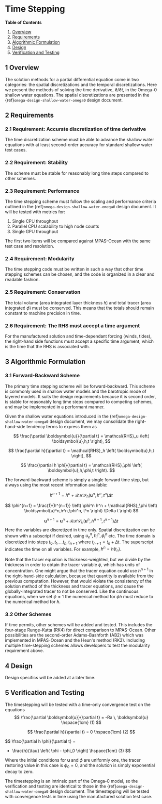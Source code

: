 <!--
© 2025. Triad National Security, LLC. All rights reserved.
This program was produced under U.S. Government contract 89233218CNA000001 for Los Alamos National Laboratory (LANL), which is operated by Triad National Security, LLC for the U.S. Department of Energy/National Nuclear Security Administration. All rights in the program are reserved by Triad National Security, LLC, and the U.S. Department of Energy/National Nuclear Security Administration. The Government is granted for itself and others acting on its behalf a nonexclusive, paid-up, irrevocable worldwide license in this material to reproduce, prepare. derivative works, distribute copies to the public, perform publicly and display publicly, and to permit others to do so.
-->

# Time Stepping

<!--- use table of contents if desired for longer documents  -->
**Table of Contents**
1. [Overview](#1-overview)
2. [Requirements](#2-requirements)
3. [Algorithmic Formulation](#3-algorithmic-formulation)
4. [Design](#4-design)
5. [Verification and Testing](#5-verification-and-testing)

## 1 Overview

The solution methods for a partial differential equation come in two categories: the spatial discretizations and the temporal discretizations. Here we present the methods of solving the time derivative, $\partial / \partial t$, in the Omega-0 shallow water equations. The spatial discretizations are presented in the {ref}`omega-design-shallow-water-omega0` design document.

## 2 Requirements

### 2.1 Requirement: Accurate discretization of time derivative

The time discretization scheme must be able to advance the shallow water equations with at least second-order accuracy for standard shallow water test cases.

### 2.2 Requirement: Stability

The scheme must be stable for reasonably long time steps compared to other schemes.

### 2.3 Requirement: Performance

The time stepping scheme must follow the scaling and performance criteria outlined in the {ref}`omega-design-shallow-water-omega0` design document. It will be tested with metrics for:

1. Single CPU throughput
1. Parallel CPU scalability to high node counts
1. Single GPU throughput

The first two items will be compared against MPAS-Ocean with the same test case and resolution.

### 2.4 Requirement: Modularity

The time stepping code must be written in such a way that other time stepping schemes can be chosen, and the code is organized in a clear and readable fashion.

### 2.5 Requirement: Conservation

The total volume (area integrated layer thickness $h$) and total tracer (area integrated $\phi$) must be conserved. This means that the totals should remain constant to machine precision in time.

### 2.6 Requirement: The RHS must accept a time argument

For the manufactured solution and time-dependant forcing (winds, tides), the right-hand side functions must accept a specific time argument, which is the time that the RHS is associated with.

## 3 Algorithmic Formulation

### 3.1 Forward-Backward Scheme

The primary time stepping scheme will be forward-backward. This scheme is commonly used in shallow water models and the barotropic mode of layered models. It suits the design requirements because it is second order, is stable for reasonably long time steps compared to competing schemes, and may be implemented in a performant manner.

Given the shallow water equations introduced in the {ref}`omega-design-shallow-water-omega0` design document, we may consolidate the right-hand-side tendency terms to express them as

$$
\frac{\partial \boldsymbol{u}}{\partial t} = \mathcal{RHS}_u \left( \boldsymbol{u},h,t \right),
$$

$$
\frac{\partial h}{\partial t} = \mathcal{RHS}_h \left( \boldsymbol{u},h,t \right),
$$

$$
\frac{\partial h \phi}{\partial t} = \mathcal{RHS}_\phi \left( \boldsymbol{u},h,\phi,t \right).
$$

The forward-backward scheme is simply a single forward time step, but always using the most recent information available:

$$
h^{n+1} = h^n + \mathcal{RHS}_h \left( \boldsymbol{u}^n,h^n,t^n \right) \Delta t
$$

$$
\phi^{n+1} = \frac{1}{h^{n+1}} \left( \phi^n h^n + \mathcal{RHS}_\phi \left( \boldsymbol{u}^n,h^n,\phi^n, t^n \right) \Delta t \right)
$$

$$
\boldsymbol{u}^{n+1} = \boldsymbol{u}^n + \mathcal{RHS}_u \left( \boldsymbol{u}^n,h^{n+1}, t^{n+1} \right) \Delta t
$$
Here the variables are discretized in time only. Spatial discretization can be shown with a subscript if desired, using $u^n_e, h^n_i, \phi^n_i$ etc.
The time domain is discretized into steps $t_0, t_1, ... t_n, t_{n+1}$ where $t_{n+1} = t_n+\Delta t$. The superscript indicates the time on all variables. For example, $h^n = h\left( t_n \right)$.


Note that the tracer equation is thickness-weighted, but we divide by the thickness in order to obtain the tracer variable $\phi$, which has units of concentration.
One might argue that the tracer equation could use $h^{n+1}$ in the right-hand-side calculation, because that quantity is available from the previous computation. However, that would violate the consistency of the solution method of the thickness and tracer equations, and cause the globally-integrated tracer to not be conserved. Like the continuous equations, when we set $\phi=1$ the numerical method for $\phi h$ must reduce to the numerical method for $h$.


### 3.2 Other Schemes

If time permits, other schemes will be added and tested. This includes the four-stage Runge-Kutta (RK4) for direct comparison to MPAS-Ocean. Other possibilities are the second-order Adams-Bashforth (AB2) which was implemented in MPAS-Ocean and the Heun's method (RK2). Including multiple time-stepping schemes allows developers to test the modularity requirement above.

## 4 Design

Design specifics will be added at a later time.

## 5 Verification and Testing

The timestepping will be tested with a time-only convergence test on the equations
$$
\frac{\partial \boldsymbol{u}}{\partial t} =
 -Ra \, \boldsymbol{u}
\hspace{1cm}   (1)
$$

$$
\frac{\partial h}{\partial t} = 0
\hspace{1cm}   (2)
$$

$$
\frac{\partial h \phi}{\partial t} =
- \frac{h}{\tau} \left( \phi - \phi_0 \right)
\hspace{1cm}   (3)
$$

Where the initial conditions for $\boldsymbol{u}$ and $\phi$ are uniformly one, the tracer restoring value in this case is $\phi_0=0$, and the solution is simply exponential decay to zero.

The timestepping is an intrinsic part of the Omega-0 model, so the verification and testing are identical to those in the {ref}`omega-design-shallow-water-omega0` design document. The timestepping will be tested with convergence tests in time using the manufactured solution test case.
